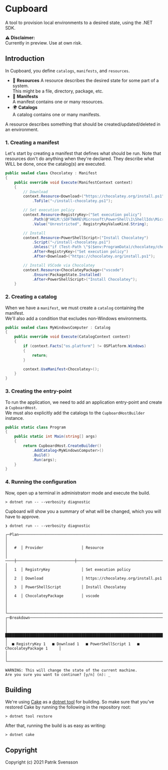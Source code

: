 # Cupboard

A tool to provision local environments to a desired state, using the .NET SDK.

**⚠ Disclaimer:**  
Currently in preview. Use at own risk.

## Introduction

In Cupboard, you define `catalogs`, `manifests`, and `resources`.  

* 🍎 **Resources**
  A resource describes the desired state for some part of a system.  
  This might be a file, directory, package, etc.
* 🌳 **Manifests**  
  A manifest contains one or many resources.
* 🌍 **Catalogs**  
  A catalog contains one or many manifests.

A resource describes something that should be created/updated/deleted
in an environment.

### 1. Creating a manifest

Let's start by creating a manifest that defines what should be run.
Note that resources don't do anything when they're declared. They 
describe what WILL be done, once the catalog(s) are executed.

```csharp
public sealed class Chocolatey : Manifest
{
    public override void Execute(ManifestContext context)
    {
        // Download
        context.Resource<Download>("https://chocolatey.org/install.ps1")
            .ToFile("~/install-chocolatey.ps1");

        // Set execution policy
        context.Resource<RegistryKey>("Set execution policy")
            .Path(@"HKLM:\SOFTWARE\Microsoft\PowerShell\1\ShellIds\Microsoft.PowerShell\ExecutionPolicy")
            .Value("Unrestricted", RegistryKeyValueKind.String);

        // Install
        context.Resource<PowerShellScript>("Install Chocolatey")
            .Script("~/install-chocolatey.ps1")
            .Unless("if (Test-Path \"$($env:ProgramData)/chocolatey/choco.exe\") { exit 1 }")
            .After<RegistryKey>("Set execution policy")
            .After<Download>("https://chocolatey.org/install.ps1");

        // Install VSCode via Chocolatey
        context.Resource<ChocolateyPackage>("vscode")
            .Ensure(PackageState.Installed)
            .After<PowerShellScript>("Install Chocolatey");
    }
```

### 2. Creating a catalog

When we have a `manifest`, we must create a `catalog` containing the manifest.  
We'll also add a condition that excludes non-Windows environments.

```csharp
public sealed class MyWindowsComputer : Catalog
{
    public override void Execute(CatalogContext context)
    {
        if (context.Facts["os.platform"] != OSPlatform.Windows) 
        {
            return;
        }

        context.UseManifest<Chocolatey>();
    }
}
```

### 3. Creating the entry-point

To run the application, we need to add an application entry-point and create a `CupboardHost`.  
We must also explicitly add the catalogs to the `CupboardHostBuilder` instance.

```csharp
public static class Program
{
    public static int Main(string[] args)
    {
        return CupboardHost.CreateBuilder()
            .AddCatalog<MyWindowsComputer>()
            .Build()
            .Run(args);
    }
}
```

### 4. Running the configuration

Now, open up a terminal in administratorr mode and execute the build.

```
> dotnet run -- --verbosity diagnostic
```

Cupboard will show you a summary of what will be changed, which you will
have to approve.

```
❯ dotnet run -- --verbosity diagnostic

┌─Plan───────────────────────────────────────────────────────────────────────────────┐
│                                                                                    │
│   #  │ Provider                 │ Resource                                         │
│  ────┼──────────────────────────┼────────────────────────────────────────────────  │
│   1  │ RegistryKey              │ Set execution policy                             │
│   2  │ Download                 │ https://chocolatey.org/install.ps1               │
│   3  │ PowerShellScript         │ Install Chocolatey                               │
│   4  │ ChocolateyPackage        │ vscode                                           │
│                                                                                    │
└────────────────────────────────────────────────────────────────────────────────────┘
┌─Breakdown──────────────────────────────────────────────────────────────────────────┐
│                                                                                    │
│  ████████████████████████████████████████████████████████████████████████████████  │
│  ■ RegistryKey 1   ■ Download 1   ■ PowerShellScript 1   ■ ChocolateyPackage 1     │
│                                                                                    │
└────────────────────────────────────────────────────────────────────────────────────┘

WARNING: This will change the state of the current machine.
Are you sure you want to continue? [y/n] (n): _
```

## Building

We're using [Cake](https://github.com/cake-build/cake) as a 
[dotnet tool](https://docs.microsoft.com/en-us/dotnet/core/tools/global-tools) 
for building. So make sure that you've restored Cake by running 
the following in the repository root:

```
> dotnet tool restore
```

After that, running the build is as easy as writing:

```
> dotnet cake
```

## Copyright

Copyright (c) 2021 Patrik Svensson